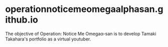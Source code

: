 # operationnoticemeomegaalphasan.github.io
The objective of Operation: Notice Me Omegaα-san is to develop Tamaki Takahara's portfolio as a virtual youtuber.
